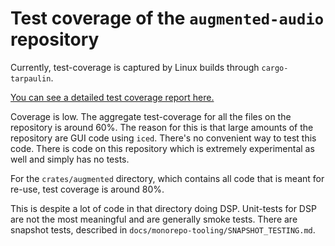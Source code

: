 # Test coverage of the `augmented-audio` repository
Currently, test-coverage is captured by Linux builds through `cargo-tarpaulin`.

[You can see a detailed test coverage report here.](https://coveralls.io/github/yamadapc/augmented-audio?branch=master)

Coverage is low. The aggregate test-coverage for all the files on the repository is around 60%. The reason for this is
that large amounts of the repository are GUI code using `iced`. There's no convenient way to test this code. There is
code on this repository which is extremely experimental as well and simply has no tests.

For the `crates/augmented` directory, which contains all code that is meant for re-use, test coverage is around 80%.

This is despite a lot of code in that directory doing DSP. Unit-tests for DSP are not the most meaningful and are
generally smoke tests. There are snapshot tests, described in `docs/monorepo-tooling/SNAPSHOT_TESTING.md`.
